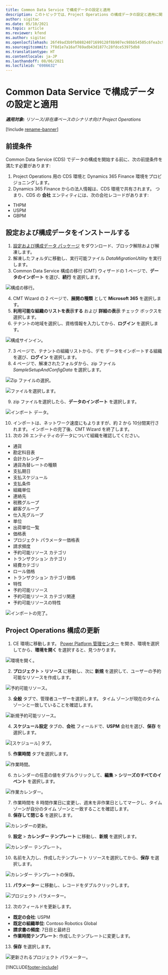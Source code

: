 ```yaml
---
title: Common Data Service で構成データの設定と適用
description: このトピックでは、Project Operations の構成データの設定と適用に関する情報を提供します。
author: sigitac
ms.date: 05/10/2021
ms.topic: article
ms.reviewer: kfend
ms.author: sigitac
ms.openlocfilehash: 26f49ad3b9fb08824071699128f8b907ec98bb54505c6fea3c97288cbaf31633
ms.sourcegitcommit: 7f8d1e7a16af769adb43d1877c28fdce53975db8
ms.translationtype: HT
ms.contentlocale: ja-JP
ms.lasthandoff: 08/06/2021
ms.locfileid: "6986632"
---
```

# <a name="set-up-and-apply-configuration-data-in-the-common-data-service"></a>Common Data Service で構成データの設定と適用 

_**適用対象:** リソース/非在庫ベースのシナリオ向け Project Operations_

[!include [rename-banner](~/includes/cc-data-platform-banner.md)]

## <a name="prerequisites"></a>前提条件

Common Data Service (CDS) でデータの構成を開始する前に、次の前提条件を満たす必要があります:

1.  Project Operations 用の CDS 環境と Dynamics 365 Finance 環境をプロビジョニングします。
2.  Dynamics 365 Finance からの法人情報は、CDS 環境で共有されます。 つまり、CDS の **会社** エンティティには、次の会社レコードがあります:
  - THPM
  - USPM
  - GBPM

## <a name="install-setup-and-configuration-data"></a>設定および構成データをインストールする

1. [設定および構成データ パッケージ](https://download.microsoft.com/download/e/2/d/e2da6c98-d5dd-450c-aabe-fd6bf2ba374b/ProjOpsSampleSetupData-%20Integrated%20Latest.zip) をダウンロード、ブロック解除および解凍します。
2. 解凍したフォルダに移動し、実行可能ファイル *DataMigrationUtility* を実行します。
3. Common Data Service 構成の移行 (CMT) ウィザードの 1 ページで、**データのインポート** を選び、**続行** を選択します。

![構成の移行。](./media/1ConfigurationMigration.png)

4. CMT Wizard の 2 ページで、**展開の種類** として **Microsoft 365** を選択します。
5. **利用可能な組織のリストを表示する** および **詳細の表示** チェック ボックスを選択します。
6. テナントの地域を選択し、資格情報を入力してから、**ログイン** を選択します。

![構成サインイン。](./media/2ConfigurationSignin.png)

7. 3 ページで、テナントの組織リストから、デモ データをインポートする組織を選び、**ログイン** を選択します。
8. 4 ページで、解凍されたフォルダから、zip ファイル *SampleSetupAndConfigData* を選択します。

![Zip ファイルの選択。](./media/3ZipFile.png)

![ファイルを選択します。](./media/4SelectAFile.png)

9. zip ファイルを選択したら、**データのインポート** を選択します。

![インポート データ。](./media/5ImportData.png)

10. インポートは、ネットワーク速度にもよりますが、約 2 から 10分間実行されます。 インポートの完了後、CMT Wizard を終了します。 
11. 次の 26 エンティティのデータについて組織を確認してください。

  - 通貨
  - 勘定科目表
  - 会計カレンダー
  - 通貨為替レートの種類
  - 支払期日
  - 支払スケジュール
  - 支払条件
  - 組織単位
  - 連絡先
  - 税務グループ
  - 顧客グループ
  - 仕入先グループ
  - 単位
  - 出荷単位一覧 
  - 価格表 
  - プロジェクト パラメーター価格表
  - 請求頻度
  - 予約可能リソース カテゴリ
  - トランザクション カテゴリ
  - 経費カテゴリ
  - ロール価格
  - トランザクション カテゴリ価格
  - 特性
  - 予約可能リソース
  - 予約可能リソース カテゴリ関連
  - 予約可能リソースの特性

![インポートの完了。](./media/6CompleteImport.png)

## <a name="update-project-operations-configurations"></a>Project Operations 構成の更新

1. CE 環境に移動します。 [Power Platform 管理センター](https://admin.powerplatform.microsoft.com/environments) を開き、環境を選択してから、**環境を開く** を選択すると、見つかります。 

![環境を開く。](./media/7OpenEnvironment.png)

2. **プロジェクト** > **リソース** に移動し、次に **新規** を選択して、ユーザーの予約可能なリソースを作成します。

![予約可能リソース。](./media/8BookableResources.png)

3. **全般** タブで、管理者ユーザーを選択します。 タイム ゾーンが現在のタイム ゾーンと一致していることを確認します。 

![新規予約可能リソース。](./media/9NewBookableResource.png)

4. **スケジュール設定** タブの、**会社** フィールドで、**USPM** 会社を選び、**保存** を選択します。 

![[スケジュール] タブ。](./media/10SchedulingTab.png)

5. **作業時間** タブを選択します。  

![作業時間。](./media/11WorkHours.png)

6. カレンダーの任意の値をダブルクリックして、**編集** > **シリーズのすべてのイベント** を選択します。 

![作業カレンダー。](./media/12WorkCalendar.png)

7. 作業時間を 8 時間作業日に変更し、週末を非作業日としてマークし、タイム ゾーンが自分のタイム ゾーンと一致することを確認します。 
8. **保存して閉じる** を選択します。

![カレンダーの更新。](./media/13UpdateCalendar.png)

9. **設定** > **カレンダー テンプレート** に移動し、**新規** を選択します。
 
 ![カレンダー テンプレート。](./media/14CalendarTemplates.png)
 
 10. 名前を入力し、作成したテンプレート リソースを選択してから、**保存** を選択します。 
 
 ![カレンダー テンプレートの保存。](./media/15SaveCalendarTemplate.png)
 
 11. **パラメーター** に移動し、レコードをダブルクリックします。 
 
 ![プロジェクト パラメーター。](./media/16ProjectParameters.png)
 
12. 次のフィールドを更新します。

 - **既定の会社**: USPM
 - **既定の組織単位**: Contoso Robotics Global
 - **請求書の頻度**: 7日目と最終日
 - **作業時間テンプレート**: 作成したテンプレートに変更します。

13. **保存** を選択します。 

![更新されるプロジェクト パラメーター。](./media/17UpdatedProjectParameters.png)


[!INCLUDE[footer-include](../includes/footer-banner.md)]

